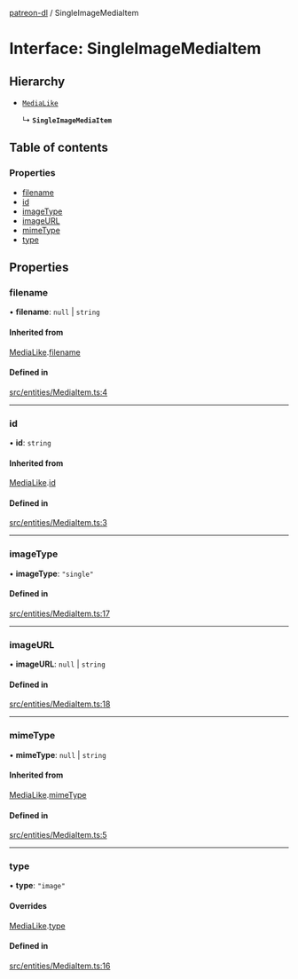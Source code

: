 [patreon-dl](../README.md) / SingleImageMediaItem

# Interface: SingleImageMediaItem

## Hierarchy

- [`MediaLike`](MediaLike.md)

  ↳ **`SingleImageMediaItem`**

## Table of contents

### Properties

- [filename](SingleImageMediaItem.md#filename)
- [id](SingleImageMediaItem.md#id)
- [imageType](SingleImageMediaItem.md#imagetype)
- [imageURL](SingleImageMediaItem.md#imageurl)
- [mimeType](SingleImageMediaItem.md#mimetype)
- [type](SingleImageMediaItem.md#type)

## Properties

### filename

• **filename**: ``null`` \| `string`

#### Inherited from

[MediaLike](MediaLike.md).[filename](MediaLike.md#filename)

#### Defined in

[src/entities/MediaItem.ts:4](https://github.com/patrickkfkan/patreon-dl/blob/0767bc1/src/entities/MediaItem.ts#L4)

___

### id

• **id**: `string`

#### Inherited from

[MediaLike](MediaLike.md).[id](MediaLike.md#id)

#### Defined in

[src/entities/MediaItem.ts:3](https://github.com/patrickkfkan/patreon-dl/blob/0767bc1/src/entities/MediaItem.ts#L3)

___

### imageType

• **imageType**: ``"single"``

#### Defined in

[src/entities/MediaItem.ts:17](https://github.com/patrickkfkan/patreon-dl/blob/0767bc1/src/entities/MediaItem.ts#L17)

___

### imageURL

• **imageURL**: ``null`` \| `string`

#### Defined in

[src/entities/MediaItem.ts:18](https://github.com/patrickkfkan/patreon-dl/blob/0767bc1/src/entities/MediaItem.ts#L18)

___

### mimeType

• **mimeType**: ``null`` \| `string`

#### Inherited from

[MediaLike](MediaLike.md).[mimeType](MediaLike.md#mimetype)

#### Defined in

[src/entities/MediaItem.ts:5](https://github.com/patrickkfkan/patreon-dl/blob/0767bc1/src/entities/MediaItem.ts#L5)

___

### type

• **type**: ``"image"``

#### Overrides

[MediaLike](MediaLike.md).[type](MediaLike.md#type)

#### Defined in

[src/entities/MediaItem.ts:16](https://github.com/patrickkfkan/patreon-dl/blob/0767bc1/src/entities/MediaItem.ts#L16)
